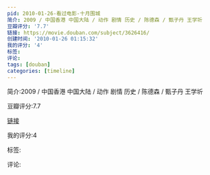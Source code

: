 ```yaml
---
pid: 2010-01-26-看过电影-十月围城
简介: 2009 / 中国香港 中国大陆 / 动作 剧情 历史 / 陈德森 / 甄子丹 王学圻
豆瓣评分: '7.7'
链接: https://movie.douban.com/subject/3626416/
创建时间: '2010-01-26 01:15:32'
我的评分: '4'
标签:
评论:
tags: [douban]
categories: [timeline]
---
```

简介:2009 / 中国香港 中国大陆 / 动作 剧情 历史 / 陈德森 / 甄子丹 王学圻

豆瓣评分:7.7

[链接](https://movie.douban.com/subject/3626416/)

我的评分:4

标签:

评论:

